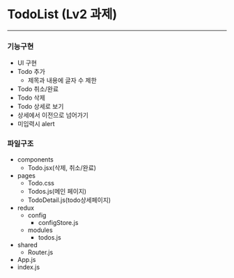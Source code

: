 # TodoList (Lv2 과제)
****
### 기능구현
* UI 구현
* Todo 추가
    * 제목과 내용에 글자 수 제한
* Todo 취소/완료
* Todo 삭제
* Todo 상세로 보기
* 상세에서 이전으로 넘어가기
* 미입력시 alert

### 파일구조
* components
    * Todo.jsx(삭제, 취소/완료)
* pages
    * Todo.css
    * Todos.js(메인 페이지)
    * TodoDetail.js(todo상세페이지)
* redux
    * config
        * configStore.js
    * modules
        * todos.js 
* shared
    * Router.js
* App.js
* index.js
